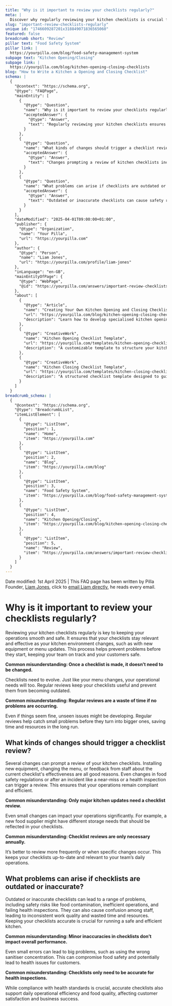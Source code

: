 ```yaml
---
title: "Why is it important to review your checklists regularly?"
meta: |
  Discover why regularly reviewing your kitchen checklists is crucial for maintaining safety and efficiency, and learn what triggers a checklist review.
slug: "important-review-checklists-regularly"
unique id: "1746609287201x318849071836565060"
featured: false
breadcrumb short: "Review"
pillar text: "Food Safety System"
pillar link: |
  https://yourpilla.com/blog/food-safety-management-system
subpage text: "Kitchen Opening/Closing"
subpage link: |
  https://yourpilla.com/blog/kitchen-opening-closing-checklists
blog: "How to Write a Kitchen a Opening and Closing Checklist"
schema: |
  {
    "@context": "https://schema.org",
    "@type": "FAQPage",
    "mainEntity": [
      {
        "@type": "Question",
        "name": "Why is it important to review your checklists regularly?",
        "acceptedAnswer": {
          "@type": "Answer",
          "text": "Regularly reviewing your kitchen checklists ensures they remain relevant and effective as changes occur in the kitchen, such as updates to equipment or menu. This proactive approach helps prevent issues before they begin, supports team efficiency, and keeps customers safe."
        }
      },
      {
        "@type": "Question",
        "name": "What kinds of changes should trigger a checklist review?",
        "acceptedAnswer": {
          "@type": "Answer",
          "text": "Changes prompting a review of kitchen checklists include installing new equipment, menu alterations, staff feedback, shifts in food safety regulations, and any incidents like a near-miss or health inspection. These reviews help maintain compliance and operational efficiency."
        }
      },
      {
        "@type": "Question",
        "name": "What problems can arise if checklists are outdated or inaccurate?",
        "acceptedAnswer": {
          "@type": "Answer",
          "text": "Outdated or inaccurate checklists can cause safety risks such as food contamination, inefficient operations, and failures in health inspections. They may also lead to staff confusion, inconsistent work quality, and wasted resources. Accurate checklists are essential for maintaining a safe, efficient kitchen."
        }
      }
    ],
    "dateModified": "2025-04-01T09:00:00+01:00",
    "publisher": {
      "@type": "Organization",
      "name": "Your Pilla",
      "url": "https://yourpilla.com"
    },
    "author": {
      "@type": "Person",
      "name": "Liam Jones",
      "url": "https://yourpilla.com/profile/liam-jones"
    },
    "inLanguage": "en-GB",
    "mainEntityOfPage": {
      "@type": "WebPage",
      "@id": "https://yourpilla.com/answers/important-review-checklists-regularly"
    },
    "about": [
      {
        "@type": "Article",
        "name": "Creating Your Own Kitchen Opening and Closing Checklists",
        "url": "https://yourpilla.com/blog/kitchen-opening-closing-checklists",
        "description": "Learn how to develop specialised kitchen opening and closing checklists to effectively manage your restaurant's daily routines."
      },
      {
        "@type": "CreativeWork",
        "name": "Kitchen Opening Checklist Template",
        "url": "https://yourpilla.com/templates/kitchen-opening-checklist",
        "description": "A customizable template to structure your kitchen's opening procedures effectively."
      },
      {
        "@type": "CreativeWork",
        "name": "Kitchen Closing Checklist Template",
        "url": "https://yourpilla.com/templates/kitchen-closing-checklist",
        "description": "A structured checklist template designed to guide kitchen staff through proper closing processes."
      }
    ]
  }
breadcrumb_schema: |
  {
    "@context": "https://schema.org",
    "@type": "BreadcrumbList",
    "itemListElement": [
      {
        "@type": "ListItem",
        "position": 1,
        "name": "Home",
        "item": "https://yourpilla.com"
      },
      {
        "@type": "ListItem",
        "position": 2,
        "name": "Blog",
        "item": "https://yourpilla.com/blog"
      },
      {
        "@type": "ListItem",
        "position": 3,
        "name": "Food Safety System",
        "item": "https://yourpilla.com/blog/food-safety-management-system"
      },
      {
        "@type": "ListItem",
        "position": 4,
        "name": "Kitchen Opening/Closing",
        "item": "https://yourpilla.com/blog/kitchen-opening-closing-checklists"
      },
      {
        "@type": "ListItem",
        "position": 5,
        "name": "Review",
        "item": "https://yourpilla.com/answers/important-review-checklists-regularly"
      }
    ]
  }
---
```


Date modified: 1st April 2025 | This FAQ page has been written by Pilla Founder, [Liam Jones](https://yourpilla.com/profile/liam-jones), click to [email Liam directly](https://mailto:liam@yourpilla.com), he reads every email.

# Why is it important to review your checklists regularly?

Reviewing your kitchen checklists regularly is key to keeping your operations smooth and safe. It ensures that your checklists stay relevant and effective as your kitchen environment changes, such as with new equipment or menu updates. This process helps prevent problems before they start, keeping your team on track and your customers safe.

**Common misunderstanding: Once a checklist is made, it doesn’t need to be changed.**

Checklists need to evolve. Just like your menu changes, your operational needs will too. Regular reviews keep your checklists useful and prevent them from becoming outdated.

**Common misunderstanding: Regular reviews are a waste of time if no problems are occurring.**

Even if things seem fine, unseen issues might be developing. Regular reviews help catch small problems before they turn into bigger ones, saving time and resources in the long run.

## What kinds of changes should trigger a checklist review?

Several changes can prompt a review of your kitchen checklists. Installing new equipment, changing the menu, or feedback from staff about the current checklist's effectiveness are all good reasons. Even changes in food safety regulations or after an incident like a near-miss or a health inspection can trigger a review. This ensures that your operations remain compliant and efficient.

**Common misunderstanding: Only major kitchen updates need a checklist review.**

Even small changes can impact your operations significantly. For example, a new food supplier might have different storage needs that should be reflected in your checklists.

**Common misunderstanding: Checklist reviews are only necessary annually.**

It’s better to review more frequently or when specific changes occur. This keeps your checklists up-to-date and relevant to your team’s daily operations.

## What problems can arise if checklists are outdated or inaccurate?

Outdated or inaccurate checklists can lead to a range of problems, including safety risks like food contamination, inefficient operations, and failing health inspections. They can also cause confusion among staff, leading to inconsistent work quality and wasted time and resources. Keeping your checklists accurate is crucial for running a safe and efficient kitchen.

**Common misunderstanding: Minor inaccuracies in checklists don’t impact overall performance.**

Even small errors can lead to big problems, such as using the wrong sanitiser concentration. This can compromise food safety and potentially lead to health issues for customers.

**Common misunderstanding: Checklists only need to be accurate for health inspections.**

While compliance with health standards is crucial, accurate checklists also support daily operational efficiency and food quality, affecting customer satisfaction and business success.